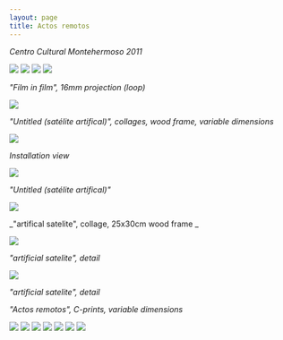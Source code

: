 ```yaml
---
layout: page
title: Actos remotos
---
```


_Centro Cultural Montehermoso 2011_

<img src="/public/actos remotos geral(7).jpg">

<img src="/public/actos remotos geral(4).jpg">

<img src="/public/actos remotos geral (5).jpg">

<img src="/public/cascata gelada small.jpg">

_"Film in film", 16mm projection (loop)_

<img src="/public/colagens fata morgana+montanha ponte.jpg">

_"Untitled (satélite artifical)", collages, wood frame, variable dimensions_

<img src="/public/actos remotos geral (1).jpg">

_Installation view_

<img src="/public/colagens parede.jpg">

_"Untitled (satélite artifical)"_

<img src="/public/colagem chines 2 frames.jpg">

_"artifical satelite", collage, 25x30cm wood frame _

<img src="/public/fata morgana 1 portfolio.jpg">

_"artificial satelite", detail_

<img src="/public/fata morgana 2 portfolio.jpg">

_"artificial satelite", detail_

_"Actos remotos", C-prints, variable dimensions_

<img src="/public/farrallyHall final 100x155_bea 40x25 para PILAR.jpg">

<img src="/public/2velas pyromagnet portfolio.jpg">

<img src="/public/mirage flugplatz werneuchen portfolio.jpg">

<img src="/public/o estereoscopista2b portfolio.jpg">

<img src="/public/fonte nuvens portfolio.jpg">

<img src="/public/solaris sol pupila_2 portfolio.jpg">

<img src="/public/pinhole espelho final portfolio.jpg">
